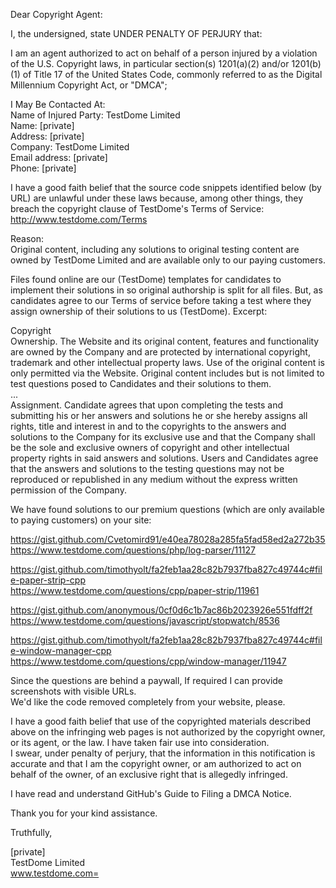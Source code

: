 Dear Copyright Agent:

I, the undersigned, state UNDER PENALTY OF PERJURY that:

I am an agent authorized to act on behalf of a person injured by a violation of the U.S. Copyright laws, in particular section(s) 1201(a)(2) and/or 1201(b)(1) of Title 17 of the United States Code, commonly referred to as the Digital Millennium Copyright Act, or "DMCA";

I May Be Contacted At:  
Name of Injured Party: TestDome Limited  
Name: [private]  
Address: [private]  
Company: TestDome Limited  
Email address: [private]  
Phone: [private]

I have a good faith belief that the source code snippets identified below (by URL) are unlawful under these laws because, among other things, they breach the copyright clause of TestDome's Terms of Service:  
http://www.testdome.com/Terms

Reason:  
Original content, including any solutions to original testing content are owned by TestDome Limited and are available only to our paying customers.

Files found online are our (TestDome) templates for candidates to implement their solutions in so original authorship is split for all files. But, as candidates agree to our Terms of service before taking a test where they assign ownership of their solutions to us (TestDome). Excerpt:

Copyright  
Ownership. The Website and its original content, features and functionality are owned by the Company and are protected by international copyright, trademark and other intellectual property laws. Use of the original content is only permitted via the Website. Original content includes but is not limited to test questions posed to Candidates and their solutions to them.  
...  
Assignment. Candidate agrees that upon completing the tests and submitting his or her answers and solutions he or she hereby assigns all rights, title and interest in and to the copyrights to the answers and solutions to the Company for its exclusive use and that the Company shall be the sole and exclusive owners of copyright and other intellectual property rights in said answers and solutions. Users and Candidates agree that the answers and solutions to the testing questions may not be reproduced or republished in any medium without the express written permission of the Company.

We have found solutions to our premium questions (which are only available to paying customers) on your site:

https://gist.github.com/Cvetomird91/e40ea78028a285fa5fad58ed2a272b35  
https://www.testdome.com/questions/php/log-parser/11127

https://gist.github.com/timothyolt/fa2feb1aa28c82b7937fba827c49744c#file-paper-strip-cpp  
https://www.testdome.com/questions/cpp/paper-strip/11961

https://gist.github.com/anonymous/0cf0d6c1b7ac86b2023926e551fdff2f  
https://www.testdome.com/questions/javascript/stopwatch/8536

https://gist.github.com/timothyolt/fa2feb1aa28c82b7937fba827c49744c#file-window-manager-cpp  
https://www.testdome.com/questions/cpp/window-manager/11947

Since the questions are behind a paywall, If required I can provide screenshots with visible URLs.  
We'd like the code removed completely from your website, please.

I have a good faith belief that use of the copyrighted materials described above on the infringing web pages is not authorized by the copyright owner, or its agent, or the law. I have taken fair use into consideration.  
I swear, under penalty of perjury, that the information in this notification is accurate and that I am the copyright owner, or am authorized to act on behalf of the owner, of an exclusive right that is allegedly infringed.  

I have read and understand GitHub's Guide to Filing a DMCA Notice.

Thank you for your kind assistance.

Truthfully,

[private]  
TestDome Limited  
www.testdome.com=
